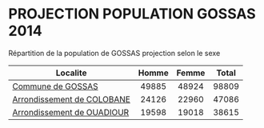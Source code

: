 # PROJECTION POPULATION GOSSAS 2014
	
Répartition de la population de GOSSAS projection selon le sexe
	
| Localite  | Homme | Femme | Total |
| --------- |:-----:|:-----:|:-----:|
| [Commune de GOSSAS](GOSSAS) | 49885 | 48924 | 98809 |
| [Arrondissement de COLOBANE](COLOBANE) | 24126 | 22960 | 47086 |
| [Arrondissement de OUADIOUR](OUADIOUR) | 19598 | 19018 | 38615 |
